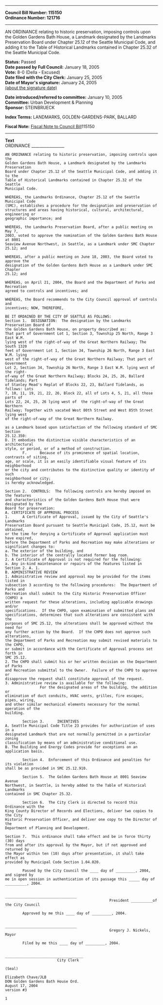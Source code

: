 * * * * *  
  
**Council Bill Number: [](#h0)[](#h2)115150**   
**Ordinance Number: 121716**  
  
* * * * *  
  
AN ORDINANCE relating to historic preservation, imposing controls upon the Golden Gardens Bath House, a Landmark designated by the Landmarks Preservation Board under Chapter 25.12 of the Seattle Municipal Code, and adding it to the Table of Historical Landmarks contained in Chapter 25.32 of the Seattle Municipal Code.  
  
**Status:** Passed   
**Date passed by Full Council:** January 18, 2005   
**Vote:** 8-0 (Della - Excused)   
**Date filed with the City Clerk:** January 25, 2005   
**Date of Mayor's signature:** January 24, 2005   
[(about the signature date)](/~public/approvaldate.htm)   
  
  
**Date introduced/referred to committee:** January 10, 2005   
**Committee:** Urban Development & Planning   
**Sponsor:** STEINBRUECK   
  
**Index Terms:** LANDMARKS, GOLDEN-GARDENS-PARK, BALLARD  
  
**Fiscal Note:** [Fiscal Note to Council Bill](http://clerk.seattle.gov/~public/fnote/115150.htm)[](#h1)[](#h3)115150  
  
* * * * *  
  
**Text**  
    ORDINANCE _________________  
  
    AN ORDINANCE relating to historic preservation, imposing controls upon the  
    Golden Gardens Bath House, a Landmark designated by the Landmarks Preservation  
    Board under Chapter 25.12 of the Seattle Municipal Code, and adding it to the  
    Table of Historical Landmarks contained in Chapter 25.32 of the Seattle  
    Municipal Code.  
  
    WHEREAS, the Landmarks Ordinance, Chapter 25.12 of the Seattle Municipal Code  
    (SMC), establishes a procedure for the designation and preservation of  
    structures and areas having historical, cultural, architectural, engineering or  
    geographic importance; and  
  
    WHEREAS, the Landmarks Preservation Board, after a public meeting on May 7,  
    2003, voted to approve the nomination of the Golden Gardens Bath House at 8001  
    Seaview Avenue Northwest, in Seattle, as a Landmark under SMC Chapter 25.12; and  
  
    WHEREAS, after a public meeting on June 18, 2003, the Board voted to approve the  
    designation of the Golden Gardens Bath House as a Landmark under SMC Chapter  
    25.12; and  
  
    WHEREAS, on April 21, 2004, the Board and the Department of Parks and Recreation  
    agreed to controls and incentives; and  
  
    WHEREAS, the Board recommends to the City Council approval of controls and  
    incentives; NOW, THEREFORE,  
  
    BE IT ORDAINED BY THE CITY OF SEATTLE AS FOLLOWS:  
    Section 1.  DESIGNATION:  The designation by the Landmarks Preservation Board of  
    the Golden Gardens Bath House, on property described as:  
    That part of Government Lot 1, Section 3, Township 25 North, Range 3 East W.M.  
    lying west of the right-of-way of the Great Northern Railway; The South 1320  
    feet of Government Lot 1, Section 34, Township 26 North, Range 3 East W.M. lying  
    west of the right-of-way of the Great Northern Railway; That part of Government  
    Lot 2, Section 34, Township 26 North, Range 3 East W.M. lying west of the right-  
    of-way of the Great Northern Railway; Blocks 24, 25, 26, Ballard Tidelands; Part  
    of Stanley Mead's Replat of Blocks 22, 23, Ballard Tidelands, as follows: Lots  
    7, 10, 11, 19, 21, 22, 26, Block 22, all of Lots 4, 5, 21, all those parts of  
    Lots 22, 24, 25, 26 lying west of  the right-of-way of the Great Northern  
    Railway; Together with vacated West 80th Street and West 85th Street lying west  
    of the right-of-way of the Great Northern Railway.  
  
    as a Landmark based upon satisfaction of the following standard of SMC Section  
    25.12.350:  
    D. It embodies the distinctive visible characteristics of an architectural  
    style, or period, or of a method of construction.  
            F.      Because of its prominence of spatial location, contrasts of siting,  
    age, or scale, it is an easily identifiable visual feature of its neighborhood  
    or the city and contributes to the distinctive quality or identity of such  
    neighborhood or city;  
    is hereby acknowledged.  
  
    Section 2.  CONTROLS:  The following controls are hereby imposed on the features  
    and characteristics of the Golden Gardens Bath House that were designated by the  
    Board for preservation:  
    A. CERTIFICATE OF APPROVAL PROCESS  
    1.      A Certificate of Approval, issued by the City of Seattle's Landmarks  
    Preservation Board pursuant to Seattle Municipal Code, 25.12, must be obtained,  
    or the time for denying a Certificate of Approval application must have expired,  
    before the Department of Parks and Recreation may make alterations or  
    significant changes to:  
    a. The exterior of the building, and  
    b. The interior of the centrally located former bag room.  
    2. A Certificate of Approval is not required for the following:  
    a. Any in-kind maintenance or repairs of the features listed in Section 2. A. 1.  
    B. ADMINISTRATIVE REVIEW  
    1. Administrative review and approval may be provided for the items listed in  
    subsection 3 according to the following procedures:  The Department of Parks and  
    Recreation shall submit to the City Historic Preservation Officer (CHPO) a  
    written request for these alterations, including applicable drawings and/or  
    specifications.  If the CHPO, upon examination of submitted plans and  
    specifications, determines that such alterations are consistent with the  
    purposes of SMC 25.12, the alterations shall be approved without the need for  
    any further action by the Board.  If the CHPO does not approve such alterations,  
    the Department of Parks and Recreation may submit revised materials to the CHPO,  
    or submit in accordance with the Certificate of Approval process set forth in  
    SMC 25.12.  
    2. The CHPO shall submit his or her written decision on the Department of Parks  
    and Recreation submittal to the Owner.  Failure of the CHPO to approve or  
    disapprove the request shall constitute approval of the request.  
    3. Administrative review is available for the following:  
                    For the designated areas of the building, the addition or  
    elimination of duct conduits, HVAC vents, grilles, fire escapes, pipes, wiring,  
    and other similar mechanical elements necessary for the normal operation of the  
    building.  
  
            Section 3.      INCENTIVES  
    A. Seattle Municipal Code Title 23 provides for authorization of uses in a  
    designated Landmark that are not normally permitted in a particular zoning  
    classification by means of an administrative conditional use.  
    B. The Building and Energy Codes provide for exceptions on an application basis.  
  
            Section 4.  Enforcement of this Ordinance and penalties for its violation  
    shall be as provided in SMC 25.12.910.  
  
            Section 5.  The Golden Gardens Bath House at 8001 Seaview Avenue  
    Northwest, in Seattle, is hereby added to the Table of Historical Landmarks  
    contained in SMC Chapter 25.32.  
  
            Section 6.  The City Clerk is directed to record this Ordinance with the  
    King County Director of Records and Elections, deliver two copies to the City  
    Historic Preservation Officer, and deliver one copy to the Director of the  
    Department of Planning and Development.  
  
    Section 7.  This ordinance shall take effect and be in force thirty (30) days  
    from and after its approval by the Mayor, but if not approved and returned by  
    the Mayor within ten (10) days after presentation, it shall take effect as  
    provided by Municipal Code Section 1.04.020.  
  
            Passed by the City Council the ____ day of _________, 2004, and signed by  
    me in open session in authentication of its passage this _____ day of  
    __________, 2004.  
  
                                                    _________________________________  
                                                    President __________of the City Council  
  
            Approved by me this ____ day of _________, 2004.  
  
                                                    _________________________________  
                                                    Gregory J. Nickels, Mayor  
  
            Filed by me this ____ day of _________, 2004.  
  
                                                    ____________________________________  
                            City Clerk  
  
    (Seal)  
  
    Elizabeth Chave/JLB  
    DON Golden Gardens Bath House Ord.  
    August 17, 2004  
    version #3  
  
    1  
